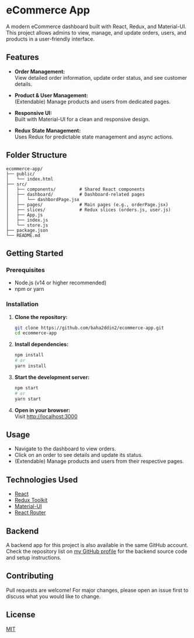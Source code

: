 # eCommerce App

A modern eCommerce dashboard built with React, Redux, and Material-UI. This project allows admins to view, manage, and update orders, users, and products in a user-friendly interface.

## Features

- **Order Management:**  
  View detailed order information, update order status, and see customer details.

- **Product & User Management:**  
  (Extendable) Manage products and users from dedicated pages.

- **Responsive UI:**  
  Built with Material-UI for a clean and responsive design.

- **Redux State Management:**  
  Uses Redux for predictable state management and async actions.

## Folder Structure

```
ecommerce-app/
├── public/
│   └── index.html
├── src/
│   ├── components/         # Shared React components
│   ├── dashboard/          # Dashboard-related pages
│   │   └── dashbordPage.jsx
│   ├── pages/              # Main pages (e.g., orderPage.jsx)
│   ├── slices/             # Redux slices (orders.js, user.js)
│   ├── App.js
│   ├── index.js
│   └── store.js
├── package.json
└── README.md
```

## Getting Started

### Prerequisites

- Node.js (v14 or higher recommended)
- npm or yarn

### Installation

1. **Clone the repository:**
   ```sh
   git clone https://github.com/baha2ddin2/ecommerce-app.git
   cd ecommerce-app
   ```

2. **Install dependencies:**
   ```sh
   npm install
   # or
   yarn install
   ```

3. **Start the development server:**
   ```sh
   npm start
   # or
   yarn start
   ```

4. **Open in your browser:**  
   Visit [http://localhost:3000](http://localhost:3000)

## Usage

- Navigate to the dashboard to view orders.
- Click on an order to see details and update its status.
- (Extendable) Manage products and users from their respective pages.

## Technologies Used

- [React](https://reactjs.org/)
- [Redux Toolkit](https://redux-toolkit.js.org/)
- [Material-UI](https://mui.com/)
- [React Router](https://reactrouter.com/)

## Backend

A backend app for this project is also available in the same GitHub account.  
Check the repository list on [my GitHub profile](https://github.com/baha2ddin2) for the backend source code and setup instructions.

## Contributing

Pull requests are welcome! For major changes, please open an issue first to discuss what you would like to change.

## License

[MIT](LICENSE)
